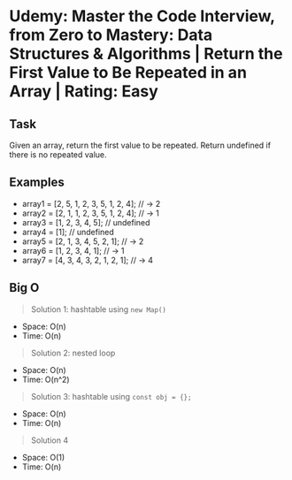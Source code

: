# Udemy: Master the Code Interview, from Zero to Mastery: Data Structures & Algorithms | Return the First Value to Be Repeated in an Array | Rating: Easy

## Task

Given an array, return the first value to be repeated. Return undefined if there is no repeated value.

## Examples

- array1 = [2, 5, 1, 2, 3, 5, 1, 2, 4]; // -> 2
- array2 = [2, 1, 1, 2, 3, 5, 1, 2, 4]; // -> 1
- array3 = [1, 2, 3, 4, 5]; // undefined
- array4 = [1]; // undefined
- array5 = [2, 1, 3, 4, 5, 2, 1]; // -> 2
- array6 = [1, 2, 3, 4, 1]; // -> 1
- array7 = [4, 3, 4, 3, 2, 1, 2, 1]; // -> 4

## Big O

> Solution 1: hashtable using `new Map()`
  - Space: O(n)
  - Time: O(n)

> Solution 2: nested loop  
  - Space: O(n)
  - Time: O(n^2)

> Solution 3: hashtable using `const obj = {};`  
  - Space: O(n)
  - Time: O(n)

> Solution 4  
  - Space: O(1)
  - Time: O(n)
